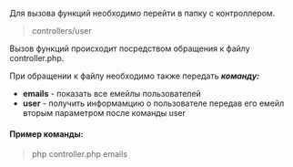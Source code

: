 Для вызова функций необходимо перейти в папку с контроллером. 
>controllers/user

Вызов функций происходит посредством обращения к файлу controller.phр.

При обращении к файлу необходимо также передать ***команду:***
* **emails** - показать все емейлы пользователей
* **user** - получить информамцию о пользователе передав его емейл вторым параметром после команды user
#### Пример команды: ####
>php controller.php emails
